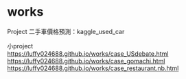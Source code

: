 # works

Project 二手車價格預測：kaggle_used_car





小project  <br/>
https://luffy024688.github.io/works/case_USdebate.html  <br/>
https://luffy024688.github.io/works/case_gomachi.html <br/>
https://luffy024688.github.io/works/case_restaurant.nb.html <br/>



